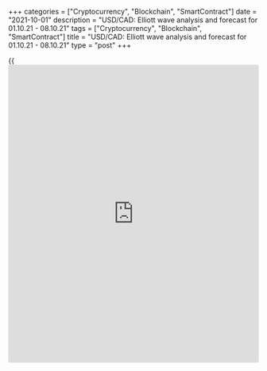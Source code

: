+++
categories = ["Cryptocurrency", "Blockchain", "SmartContract"]
date = "2021-10-01"
description = "USD/CAD: Elliott wave analysis and forecast for 01.10.21 - 08.10.21"
tags = ["Cryptocurrency", "Blockchain", "SmartContract"]
title = "USD/CAD: Elliott wave analysis and forecast for 01.10.21 - 08.10.21"
type = "post"
+++

{{<iframe id="large-banner" src="https://www.bounty.group/#slide=27.0" width="100%" height="600" scrolling="no" style="border: 0px solid rgb(216, 221, 230); border-radius: 3px;">}}

2021-10-01

2021-10-01

USD/CAD: Elliott wave analysis and forecast for 01.10.21 – 08.10.21Alex
Geuta

 **Main scenario:** consider short positions from corrections below the
level of 1.2893 with a target of 1.2478 – 1.2367.

 **Alternative scenario:** breakout and consolidation above the level of
1.2893 will allow the pair to continue rising to the levels of 1.3090 –
1.3250.

 **Analysis:** A descending correction appears to have formed as the
fourth wave 4 of larger degree on the [daily](https://www.fintecher.org/2020/03/03/forex-trading-daily-strategy/) chart, with wave (С) of 4
completed and wave 5 developing inside. On the H4 chart, wave 1 of (1)
of 5 formed and a descending correction is developing as wave 2 of (1)
of 5 with wave b of 2 formed inside. On the H1 chart, apparently, wave c
of 2 is forming, with the first wave of smaller degree (i) of c
completed, a local correction (ii) of c formed and wave (iii) of c
developing inside. If the presumption is correct, the pair will continue
to drop to the levels of 1.2478 – 1.2367. The level of 1.2893 ****is
critical in this scenario as a breakout will enable the pair to continue
rising to the levels of 1.3090 – 1.3250.

* * *

* * *

## Price chart of USDCAD in real time mode

The content of this article reflects the author’s opinion and does not
necessarily reflect the official position of LiteForex. The material
published on this page is provided for informational purposes only and
should not be considered as the provision of investment advice for the
purposes of Directive 2004/39/EC.

Rate this article:

{{value}}

( {{count}} {{title}} )
